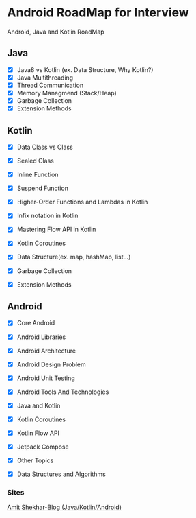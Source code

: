 # Android RoadMap for Interview
Android, Java and Kotlin RoadMap

## Java
- [x] Java8 vs Kotlin (ex. Data Structure, Why Kotlin?)
- [x] Java Multithreading
- [x] Thread Communication
- [x] Memory Managmend (Stack/Heap)
- [x] Garbage Collection
- [x] Extension Methods

## Kotlin
- [x] Data Class vs Class
- [x] Sealed Class
- [x] Inline Function
- [x] Suspend Function
- [x] Higher-Order Functions and Lambdas in Kotlin
- [x] Infix notation in Kotlin
- [x] Mastering Flow API in Kotlin
- [x] Kotlin Coroutines
- [x] Data Structure(ex. map, hashMap, list...)
- [x] Garbage Collection
- [x] Extension Methods


## Android

- [x] Core Android
- [x] Android Libraries
- [x] Android Architecture
- [x] Android Design Problem
- [x] Android Unit Testing
- [x] Android Tools And Technologies
- [x] Java and Kotlin
- [x] Kotlin Coroutines
- [x] Kotlin Flow API
- [x] Jetpack Compose
- [x] Other Topics
- [x] Data Structures and Algorithms


### Sites
[Amit Shekhar-Blog (Java/Kotlin/Android)](https://github.com/amitshekhariitbhu/android-interview-questions#core-android)
